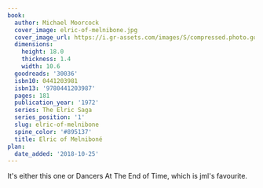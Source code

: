 ```yaml
---
book:
  author: Michael Moorcock
  cover_image: elric-of-melnibone.jpg
  cover_image_url: https://i.gr-assets.com/images/S/compressed.photo.goodreads.com/books/1388345555l/30036.jpg
  dimensions:
    height: 18.0
    thickness: 1.4
    width: 10.6
  goodreads: '30036'
  isbn10: 0441203981
  isbn13: '9780441203987'
  pages: 181
  publication_year: '1972'
  series: The Elric Saga
  series_position: '1'
  slug: elric-of-melnibone
  spine_color: '#895137'
  title: Elric of Melniboné
plan:
  date_added: '2018-10-25'
---
```


It's either this one or Dancers At The End of Time, which is jml's favourite.
